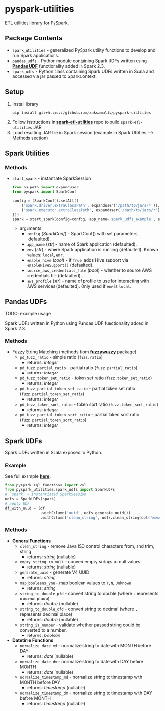 # pyspark-utilities
ETL utilities library for PySpark.

## Package Contents
* `spark_utilities` - generalized PySpark utility functions to develop and run Spark applications.
* `pandas_udfs` - Python module containing Spark UDFs written using [__Pandas UDF__](https://docs.databricks.com/spark/latest/spark-sql/udf-python-pandas.html) functionality added in Spark 2.3.
* `spark_udfs` - Python class containing Spark UDFs written in Scala and accessed via jar passed to SparkContext.

## Setup
1. Install library  
    ```bash
    pip install git+https://github.com/zaksamalik/pyspark-utilities
    ```
2. Follow instructions in [__spark-etl-utilities__](https://github.com/zaksamalik/spark-etl-utilities)
   repo to build `spark-etl-utilities` JAR
3. Load resulting JAR file in Spark session (example in Spark Utilities --> Methods section)

## Spark Utilities
### Methods
* `start_spark` - instantiate SparkSession

    ```py
    from os.path import expanduser
    from pyspark import SparkConf
    
    config = (SparkConf().setAll([
        ('spark.driver.extraClassPath', expanduser('/path/to/jars/*')),
        ('spark.executor.extraClassPath', expanduser('/path/to/jars/*'))
    ]))
    spark = start_spark(config=config, app_name='spark_udfs_example', env='local')
    ```
    * arguments:
        * `config` (_SparkConf_) - SparkConf() with set parameters (defaulted).
        * `app_name` (_str_) - name of Spark application (defaulted).
        * `env` (_str_) - where Spark application is running (defaulted). Known values: `local`, `emr`.
        * `enable_hive` (_bool_) - if `True`: adds Hive support via `enableHiveSupport()` (defaulted).
        * `source_aws_credentials_file` (_bool_) - whether to source AWS credentials file (defaulted).
        * `aws_profile` (_str_) - name of profile to use for interacting with AWS services (defaulted).
                                  Only used if `env` is `local`.

## Pandas UDFs
TODO: example usage

Spark UDFs written in Python using Pandas UDF functionality added in Spark 2.3.
### Methods
* Fuzzy String Matching (methods from [__fuzzywuzzy__](https://github.com/seatgeek/fuzzywuzzy) package)
    * `pd_fuzz_ratio` - simple ratio (`fuzz.ratio`)
        * returns: _integer_ 
    * `pd_fuzz_partial_ratio` - partial ratio (`fuzz.partial_ratio`)
        * returns: _integer_
    * `pd_fuzz_token_set_ratio` - token set ratio (`fuzz.token_set_ratio`)
        * returns: _integer_
    * `pd_fuzz_partial_token_set_ratio` - partial token set ratio (`fuzz.partial_token_set_ratio`)
        * returns: _integer_
    * `pd_fuzz_token_sort_ratio` - token sort ratio (`fuzz.token_sort_ratio`)
        * returns: _integer_
    * `pd_fuzz_partial_token_sort_ratio` - partial token sort ratio (`fuzz.partial_token_sort_ratio`)
        * returns: _integer_  
        
## Spark UDFs
Spark UDFs written in Scala exposed to Python.
### Example
See full example [__here__](https://github.com/zaksamalik/pyspark-utilities/blob/develop/src/spark_udf_testing.py).
```py
from pyspark.sql.functions import col
from pyspark_utilities.spark_udfs import SparkUDFs
# `spark` = instantiated SparkSession
udfs = SparkUDFs(spark)     
# apply UDF
df_with_uuid = (df
                .withColumn('uuid', udfs.generate_uuid())
                .withColumn('clean_string', udfs.clean_string(col('messy_text'))))
``` 
### Methods 
* __General Functions__
    * `clean_string` - remove Java ISO control characters from, and trim, string
        * returns: _string_ (nullable)
    *  `empty_string_to_null` - convert empty strings to null values
        * returns: _string_ (nullable)
    *  `generate_uuid` - generate V4 UUID
        * returns: _string_
    * `map_booleans_ynu` - map boolean values to `Y`, `N`, `Unknown`
        * returns: _string_
    * `string_to_double_pfd` - convert string to double (where `.` represents decimal place)
        * returns: _double_ (nullable)
    * `string_to_double_cfd` - convert string to decimal (where `,` represents decimal place)
        * returns: _double_ (nullable)
    * `string_is_number` - validate whether passed string could be converted to a number.
        * returns: _boolean_
* __Datetime Functions__
    * `normalize_date_md` - normalize string to date with MONTH before DAY
        * returns: _date_ (nullable)
    * `normalize_date_dm` - normalize string to date with DAY before MONTH
        * returns: _date_ (nullable)
    * `normalize_timestamp_md` - normalize string to timestamp with MONTH before DAY
        * returns: _timestamp_ (nullable)
    * `normalize_timestamp_dm` - normalize string to timestamp with DAY before MONTH
        * returns: _timestamp_ (nullable)
